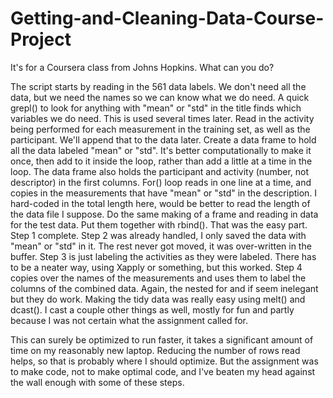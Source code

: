 # Getting-and-Cleaning-Data-Course-Project
It's for a Coursera class from Johns Hopkins. What can you do?

The script starts by reading in the 561 data labels. We don't need all the data, but we need the names so we can know what we do need.
A quick grepl() to look for anything with "mean" or "std" in the title finds which variables we do need. This is used several times later.
Read in the activity being performed for each measurement in the training set, as well as the participant. We'll append that to the data later.
Create a data frame to hold all the data labeled "mean" or "std". It's better computationally to make it once, then add to it inside the loop, rather than add a little at a time in the loop.
The data frame also holds the participant and activity (number, not descriptor) in the first columns.
For() loop reads in one line at a time, and copies in the measurements that have "mean" or "std" in the description. I hard-coded in the total length here, would be better to read the length of the data file I suppose.
Do the same making of a frame and reading in data for the test data.
Put them together with rbind(). That was the easy part. Step 1 complete.
Step 2 was already handled, I only saved the data with "mean" or "std" in it. The rest never got moved, it was over-written in the buffer.
Step 3 is just labeling the activities as they were labeled. There has to be a neater way, using Xapply or something, but this worked.
Step 4 copies over the names of the measurements and uses them to label the columns of the combined data. Again, the nested for and if seem inelegant but they do work.
Making the tidy data was really easy using melt() and dcast(). I cast a couple other things as well, mostly for fun and partly because I was not certain what the assignment called for.

This can surely be optimized to run faster, it takes a significant amount of time on my reasonably new laptop. Reducing the number of rows read helps, so that is probably where I should optimize. But the assignment was to make code, not to make optimal code, and I've beaten my head against the wall enough with some of these steps.
